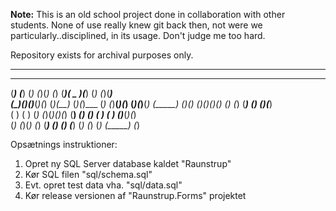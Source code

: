 **Note:** This is an old school project done in collaboration with other students. None of use really knew git back then, not were we particularly..disciplined, in its usage. Don't judge me too hard.

Repository exists for archival purposes only.

---

 _____    _____   _     _  _     _   _____  _______  _____   _     _  _____   
(_____)  (_____) (_)   (_)(_)   (_) (_____)(__ _ __)(_____) (_)   (_)(_____)  
(_)__(_)(_)___(_)(_)   (_)(__)_ (_)(_)___     (_)   (_)__(_)(_)   (_)(_)__(_) 
(_____) (_______)(_)   (_)(_)(_)(_)  (___)_   (_)   (_____) (_)   (_)(_____)  
( ) ( ) (_)   (_)(_)___(_)(_)  (__)  ____(_)  (_)   ( ) ( ) (_)___(_)(_)      
(_)  (_)(_)   (_) (_____) (_)   (_) (_____)   (_)   (_)  (_) (_____) (_)   

Opsætnings instruktioner:

1. Opret ny SQL Server database kaldet "Raunstrup"
2. Kør SQL filen "sql/schema.sql"
3. Evt. opret test data vha. "sql/data.sql"
4. Kør release versionen af "Raunstrup.Forms" projektet
